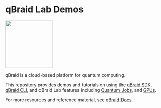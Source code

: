 # qBraid Lab Demos
[<img src="https://qbraid-static.s3.amazonaws.com/logos/Launch_on_qBraid_white.png" width="150">](https://account.qbraid.com?gitHubUrl=https://github.com/qBraid/qbraid-lab-demo.git)

qBraid is a cloud-based platform for quantum computing.

This repository provides demos and tutorials on using the [qBraid SDK](https://github.com/qBraid/qBraid), [qBraid CLI](https://docs.qbraid.com/projects/cli/en/latest/cli/qbraid.html), and qBraid Lab features including [Quantum Jobs](https://docs.qbraid.com/projects/lab/en/latest/lab/quantum_jobs.html), and [GPUs](https://docs.qbraid.com/projects/lab/en/latest/lab/gpu.html).

For more resources and reference material, see [qBraid Docs](https://docs.qbraid.com/en/latest/).
